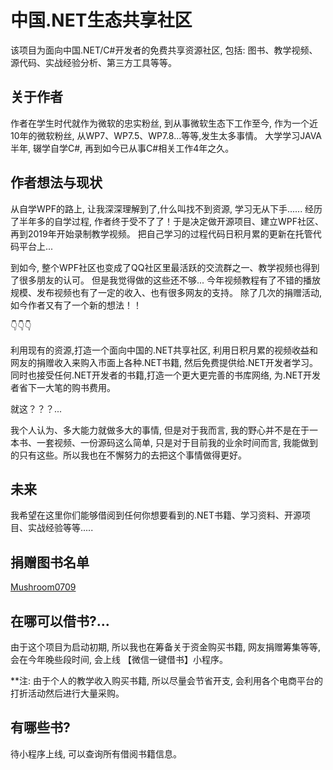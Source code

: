 # 中国.NET生态共享社区
  该项目为面向中国.NET/C#开发者的免费共享资源社区, 包括: 图书、教学视频、源代码、实战经验分析、第三方工具等等。

## 关于作者
作者在学生时代就作为微软的忠实粉丝, 到从事微软生态下工作至今, 作为一个近10年的微软粉丝, 从WP7、WP7.5、WP7.8...等等,发生太多事情。
大学学习JAVA半年, 辍学自学C#, 再到如今已从事C#相关工作4年之久。

## 作者想法与现状
从自学WPF的路上, 让我深深理解到了,什么叫找不到资源, 学习无从下手......
经历了半年多的自学过程, 作者终于受不了了！于是决定做开源项目、建立WPF社区、再到2019年开始录制教学视频。
把自己学习的过程代码日积月累的更新在托管代码平台上...

到如今, 整个WPF社区也变成了QQ社区里最活跃的交流群之一、教学视频也得到了很多朋友的认可。 但是我觉得做的这些还不够...
今年视频教程有了不错的播放规模、发布视频也有了一定的收入、也有很多网友的支持。
除了几次的捐赠活动, 如今作者又有了一个新的想法！！


👇👇👇

利用现有的资源,打造一个面向中国的.NET共享社区, 利用日积月累的视频收益和网友的捐赠收入来购入市面上各种.NET书籍, 然后免费提供给.NET开发者学习。
同时也接受任何.NET开发者的书籍,打造一个更大更完善的书库网络, 为.NET开发者省下一大笔的购书费用。

就这？？？...

我个人认为、多大能力就做多大的事情, 但是对于我而言, 我的野心并不是在于一本书、一套视频、一份源码这么简单, 只是对于目前我的业余时间而言, 我能做到的只有这些。所以我也在不懈努力的去把这个事情做得更好。

## 未来
我希望在这里你们能够借阅到任何你想要看到的.NET书籍、学习资料、开源项目、实战经验等等.....

## 捐赠图书名单
[Mushroom0709](https://github.com/Mushroom0709)

## 在哪可以借书?...
由于这个项目为启动初期, 所以我也在筹备关于资金购买书籍, 网友捐赠筹集等等, 会在今年晚些段时间, 会上线 【微信一键借书】小程序。

**注: 由于个人的教学收入购买书籍, 所以尽量会节省开支, 会利用各个电商平台的打折活动然后进行大量采购。


## 有哪些书?
待小程序上线, 可以查询所有借阅书籍信息。




